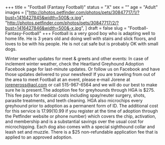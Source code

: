 +++
title = "Football (Fantasy Football)"
status = "X"
sex = ""
age = "Adult"
images = ["http://photos.petfinder.com/photos/pets/30847717/1/?bust=1416427845&width=500&-x.jpg",
"http://photos.petfinder.com/photos/pets/30847717/2/?bust=1416427846&width=500&-x.jpg",
]
draft = false
slug = "Football-Fantasy-Football"
+++
Football is a very good boy who is adapting well to home life. He is 3 years old and  doing well with stairs and slick floors, and loves to be with his people. He is not cat safe but is probably OK with small dogs.

Winter weather updates for meet & greets and other events: In case of inclement winter weather, check the Heartland Greyhound Adoption Facebook page for last-minute updates. Or follow us on Facebook and have those updates delivered to your newsfeed!
If you are traveling from out of the area to meet Football at an event, please e-mail Jorene at joreneross@aol.com or call 515-967-6564 and we will do our best to make sure he is present.The adoption fee for greyhounds through HGA is $275. This fee pays for medical costs including spay/neuter surgery, shots, parasite treatments, and teeth cleaning. HGA also microchips every greyhound prior to adoption as a permanent form of ID. The additional cost for this service is $17.99 ($10.99 if you register at the time of adoption through the Petfinder website or phone number) which covers the chip, activation, and membership and is a substantial savings over the usual cost for microchipping. Each dog also comes with a special sighthound collar and leash set and muzzle. There is a $25 non-refundable application fee that is applied to an approved adoption.
